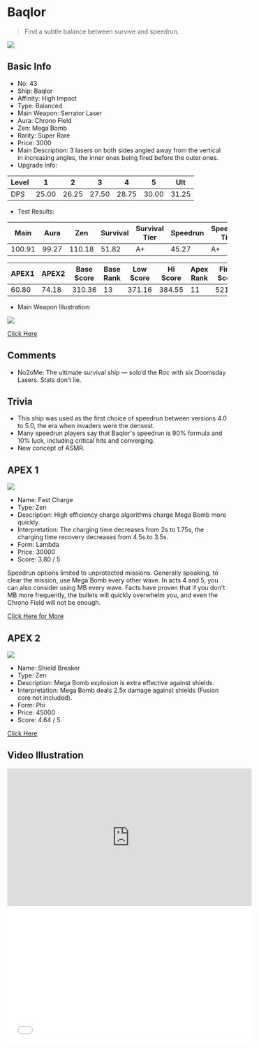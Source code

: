 # Baqlor

> Find a subtle balance between survive and speedrun.

<img src="/ships/ship_43.png" style={{zoom:1}}/>

## Basic Info

- No: 43
- Ship: Baqlor
- Affinity: High Impact
- Type: Balanced
- Main Weapon: Serrator Laser
- Aura: Chrono Field
- Zen: Mega Bomb
- Rarity: Super Rare
- Price: 3000
- Main Description: 3 lasers on both sides angled away from the vertical in increasing angles, the inner ones being fired before the outer ones.
- Upgrade Info: 

| Level | 1 | 2 | 3 | 4 | 5 | Ult |
|--|--|--|--|--|--|--|
| DPS | 25.00 | 26.25 | 27.50 | 28.75 | 30.00 | 31.25 |

- Test Results: 

| Main | Aura | Zen | Survival | Survival Tier | Speedrun | Speedrun Tier | Fun | Fun Tier |
|--|--|--|--|--|--|--|--|--|
| 100.91 | 99.27 | 110.18 | 51.82 | A+ | 45.27 | A+ | 39.82 | A |

| APEX1 | APEX2 | Base Score | Base Rank | Low Score | Hi Score | Apex Rank | Final Score | FinalRank |
|--|--|--|--|--|--|--|--|--|
| 60.80 | 74.18 | 310.36 | 13 | 371.16 | 384.55 | 11 | 521.45 | 8 |

- Main Weapon Illustration:

<img src="/illustration/main_43.gif" style={{zoom:1}}/>

[Click Here](https://gamefaqs.gamespot.com/iphone/193681-phoenix-ii/faqs/76704/ship-details-part-5#baqlor)

## Comments

- No2oMe: The ultimate survival ship — solo’d the Roc with six Doomsday Lasers. Stats don’t lie.

## Trivia

- This ship was used as the first choice of speedrun between versions 4.0 to 5.0, the era when invaders were the densest.
- Many speedrun players say that Baqlor's speedrun is 90% formula and 10% luck, including critical hits and converging.
- New concept of ASMR.

## APEX 1

<img src="/ships/ship_43_apex_1.png" style={{zoom:1}}/>

- Name: Fast Charge
- Type: Zen
- Description: High efficiency charge algorithms charge Mega Bomb more quickly.
- Interpretation: The charging time decreases from 2s to 1.75s, the charging time recovery decreases from 4.5s to 3.5s.
- Form: Lambda
- Price: 30000
- Score: 3.80 / 5

Speedrun options limited to unprotected missions. Generally speaking, to clear the mission, use Mega Bomb every other wave. In acts 4 and 5, you can also consider using MB every wave. Facts have proven that if you don't MB more frequently, the bullets will quickly overwhelm you, and even the Chrono Field will not be enough.

[Click Here for More](https://gamefaqs.gamespot.com/iphone/193681-phoenix-ii/faqs/76704/ship-details-part-5#lambda-mb-fast-charge-c30000)

## APEX 2

<img src="/ships/ship_43_apex_2.png" style={{zoom:1}}/>

- Name: Shield Breaker
- Type: Zen
- Description: Mega Bomb explosion is extra effective against shields.
- Interpretation: Mega Bomb deals 2.5x damage against shields (Fusion core not included).
- Form: Phi
- Price: 45000
- Score: 4.64 / 5

[Click Here](https://gamefaqs.gamespot.com/iphone/193681-phoenix-ii/faqs/76704/ship-details-part-5#phi-mb-shield-breaker-c45000)

## Video Illustration

<iframe width="560" height="315" src="https://www.youtube.com/embed/sI96OuK94OQ?si=mhAjTouSeMOcZJ3b" title="YouTube video player" frameborder="0" allow="accelerometer; autoplay; clipboard-write; encrypted-media; gyroscope; picture-in-picture; web-share" referrerpolicy="strict-origin-when-cross-origin" allowfullscreen></iframe>

<br/>

<iframe width="560" height="315" src="//player.bilibili.com/player.html?aid=62871282&bvid=BV1ot411N7SH&cid=109220898&p=1&autoplay=false" scrolling="no" border="0" frameborder="no" allow="accelerometer; autoplay; clipboard-write; encrypted-media; gyroscope; picture-in-picture; web-share" framespacing="0" allowfullscreen="true"> </iframe>
